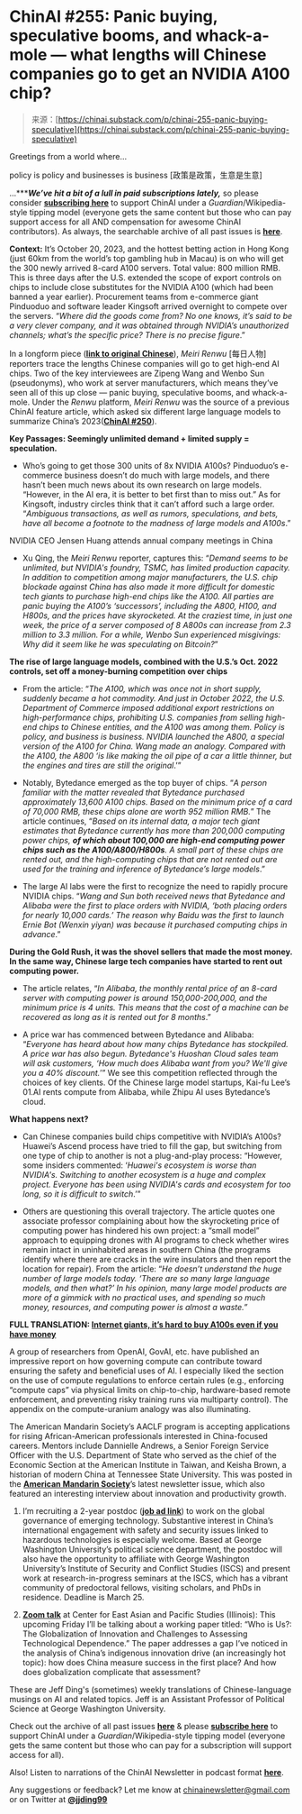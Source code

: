 <!--yml
category: 未分类
date: 2024-05-29 13:23:34
-->

# ChinAI #255: Panic buying, speculative booms, and whack-a-mole — what lengths will Chinese companies go to get an NVIDIA A100 chip?

> 来源：[https://chinai.substack.com/p/chinai-255-panic-buying-speculative](https://chinai.substack.com/p/chinai-255-panic-buying-speculative)

Greetings from a world where…

policy is policy and businesses is business [政策是政策，生意是生意]

…******We’ve hit a bit of a lull in paid subscriptions lately,*** so please consider **[subscribing here](https://chinai.substack.com/)** to support ChinAI under a *Guardian*/Wikipedia-style tipping model (everyone gets the same content but those who can pay support access for all AND compensation for awesome ChinAI contributors). As always, the searchable archive of all past issues is **[here](https://chinai.substack.com/archive)**.

**Context:** It’s October 20, 2023, and the hottest betting action in Hong Kong (just 60km from the world’s top gambling hub in Macau) is on who will get the 300 newly arrived 8-card A100 servers. Total value: 800 million RMB. This is three days after the U.S. extended the scope of export controls on chips to include close substitutes for the NVIDIA A100 (which had been banned a year earlier). Procurement teams from e-commerce giant Pinduoduo and software leader Kingsoft arrived overnight to compete over the servers. “*Where did the goods come from? No one knows, it’s said to be a very clever company, and it was obtained through NVIDIA’s unauthorized channels; what’s the specific price? There is no precise figure*.”

In a longform piece (**[link to original Chinese](https://mp.weixin.qq.com/s/p15Y8fnZllj68Q_BdWrE7w)**), *Meiri Renwu* [每日人物] reporters trace the lengths Chinese companies will go to get high-end AI chips. Two of the key interviewees are Zipeng Wang and Wenbo Sun (pseudonyms), who work at server manufacturers, which means they’ve seen all of this up close — panic buying, speculative booms, and whack-a-mole. Under the *Renwu* platform, *Meiri Renwu* was the source of a previous ChinAI feature article, which asked six different large language models to summarize China’s 2023(**[ChinAI #250](https://chinai.substack.com/p/chinai-250-llms-summarize-chinas)**).

**Key Passages: Seemingly unlimited demand + limited supply = speculation.**

*   Who’s going to get those 300 units of 8x NVIDIA A100s? Pinduoduo’s e-commerce business doesn’t do much with large models, and there hasn’t been much news about its own research on large models. “However, in the AI era, it is better to bet first than to miss out.” As for Kingsoft, industry circles think that it can’t afford such a large order. “*Ambiguous transactions, as well as rumors, speculations, and bets, have all become a footnote to the madness of large models and A100s*.”

NVIDIA CEO Jensen Huang attends annual company meetings in China

*   Xu Qing, the *Meiri Renwu* reporter, captures this: “*Demand seems to be unlimited, but NVIDIA's foundry, TSMC, has limited production capacity. In addition to competition among major manufacturers, the U.S. chip blockade against China has also made it more difficult for domestic tech giants to purchase high-end chips like the A100\. All parties are panic buying the A100’s ‘successors’, including the A800, H100, and H800s, and the prices have skyrocketed. At the craziest time, in just one week, the price of a server composed of 8 A800s can increase from 2.3 million to 3.3 million. For a while, Wenbo Sun experienced misgivings: Why did it seem like he was speculating on Bitcoin?*”

**The rise of large language models, combined with the U.S.’s Oct. 2022 controls, set off a money-burning competition over chips**

*   From the article: “*The A100, which was once not in short supply, suddenly became a hot commodity. And just in October 2022, the U.S. Department of Commerce imposed additional export restrictions on high-performance chips, prohibiting U.S. companies from selling high-end chips to Chinese entities, and the A100 was among them. Policy is policy, and business is business. NVIDIA launched the A800, a special version of the A100 for China. Wang made an analogy. Compared with the A100, the A800 ‘is like making the oil pipe of a car a little thinner, but the engines and tires are still the original*.’”

*   Notably, Bytedance emerged as the top buyer of chips. “*A person familiar with the matter revealed that Bytedance purchased approximately 13,600 A100 chips. Based on the minimum price of a card of 70,000 RMB, these chips alone are worth 952 million RMB.*” The article continues, “*Based on its internal data, a major tech giant estimates that Bytedance currently has more than 200,000 computing power chips, **of which about 100,000 are high-end computing power chips such as the A100/A800/H800s**. A small part of these chips are rented out, and the high-computing chips that are not rented out are used for the training and inference of Bytedance’s large models*.”

*   The large AI labs were the first to recognize the need to rapidly procure NVIDIA chips. “*Wang and Sun both received news that Bytedance and Alibaba were the first to place orders with NVIDIA, ‘both placing orders for nearly 10,000 cards.’ The reason why Baidu was the first to launch Ernie Bot (Wenxin yiyan) was because it purchased computing chips in advance*.”

**During the Gold Rush, it was the shovel sellers that made the most money. In the same way, Chinese large tech companies have started to rent out computing power.**

*   The article relates, “*In Alibaba, the monthly rental price of an 8-card server with computing power is around 150,000-200,000, and the minimum price is 4 units. This means that the cost of a machine can be recovered as long as it is rented out for 8 months*.”

*   A price war has commenced between Bytedance and Alibaba: “*Everyone has heard about how many chips Bytedance has stockpiled. A price war has also begun. Bytedance's Huoshan Cloud sales team will ask customers, ‘How much does Alibaba want from you? We'll give you a 40% discount.*’” We see this competition reflected through the choices of key clients. Of the Chinese large model startups, Kai-fu Lee’s 01.AI rents compute from Alibaba, while Zhipu AI uses Bytedance’s cloud.

**What happens next?**

*   Can Chinese companies build chips competitive with NVIDIA’s A100s? Huawei’s Ascend process have tried to fill the gap, but switching from one type of chip to another is not a plug-and-play process: “However, some insiders commented: ‘*Huawei's ecosystem is worse than NVIDIA's. Switching to another ecosystem is a huge and complex project. Everyone has been using NVIDIA's cards and ecosystem for too long, so it is difficult to switch*.’”

*   Others are questioning this overall trajectory. The article quotes one associate professor complaining about how the skyrocketing price of computing power has hindered his own project: a “small model” approach to equipping drones with AI programs to check whether wires remain intact in uninhabited areas in southern China (the programs identify where there are cracks in the wire insulators and then report the location for repair). From the article: “*He doesn’t understand the huge number of large models today. ‘There are so many large language models, and then what?’ In his opinion, many large model products are more of a gimmick with no practical uses, and spending so much money, resources, and computing power is almost a waste.”*

**FULL TRANSLATION: [Internet giants, it’s hard to buy A100s even if you have money](https://docs.google.com/document/d/1YA6OoiQBPUoUblGmjBIvghen0E0z19zQlw3Hb0jL6e4/edit?usp=sharing)**

A group of researchers from OpenAI, GovAI, etc. have published an impressive report on how governing compute can contribute toward ensuring the safety and beneficial uses of AI. I especially liked the section on the use of compute regulations to enforce certain rules (e.g., enforcing “compute caps” via physical limits on chip-to-chip, hardware-based remote enforcement, and preventing risky training runs via multiparty control). The appendix on the compute-uranium analogy was also illuminating.

The American Mandarin Society’s AACLF program is accepting applications for rising African-American professionals interested in China-focused careers. Mentors include Dannielle Andrews, a Senior Foreign Service Officer with the U.S. Department of State who served as the chief of the Economic Section at the American Institute in Taiwan, and Keisha Brown, a historian of modern China at Tennessee State University. This was posted in the **[American Mandarin Society](https://www.mandarinsociety.org/)**’s latest newsletter issue, which also featured an interesting interview about innovation and productivity growth.

1.  I’m recruiting a 2-year postdoc (**[job ad link](https://www.gwu.jobs/postings/109125)**) to work on the global governance of emerging technology. Substantive interest in China’s international engagement with safety and security issues linked to hazardous technologies is especially welcome. Based at George Washington University’s political science department, the postdoc will also have the opportunity to affiliate with George Washington University’s Institute of Security and Conflict Studies (ISCS) and present work at research-in-progress seminars at the ISCS, which has a vibrant community of predoctoral fellows, visiting scholars, and PhDs in residence. Deadline is March 25\.

2.  **[Zoom talk](https://calendars.illinois.edu/detail/3931/33468106)** at Center for East Asian and Pacific Studies (Illinois): This upcoming Friday I’ll be talking about a working paper titled: “Who is Us?: The Globalization of Innovation and Challenges to Assessing Technological Dependence.” The paper addresses a gap I’ve noticed in the analysis of China’s indigenous innovation drive (an increasingly hot topic): how does China measure success in the first place? And how does globalization complicate that assessment?

These are Jeff Ding's (sometimes) weekly translations of Chinese-language musings on AI and related topics. Jeff is an Assistant Professor of Political Science at George Washington University.

Check out the archive of all past issues **[here](https://chinai.substack.com/archive)** & please **[subscribe here](https://chinai.substack.com/)** to support ChinAI under a *Guardian*/Wikipedia-style tipping model (everyone gets the same content but those who can pay for a subscription will support access for all).

Also! Listen to narrations of the ChinAI Newsletter in podcast format **[here](https://pod.link/1706868250)**.

Any suggestions or feedback? Let me know at chinainewsletter@gmail.com or on Twitter at **[@jjding99](https://twitter.com/jjding99)**